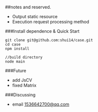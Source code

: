 
##notes and reserved. 

 * Output static resource
 * Execution request processing method

###Install dependence & Quick Start
```
git clone git@github.com:shui14/case.git
cd case
npm install

//build directory
node main
```

###Future
* add JsCV
* fixed Matrix

###Discussing
* email <1536642700@qq.com>
